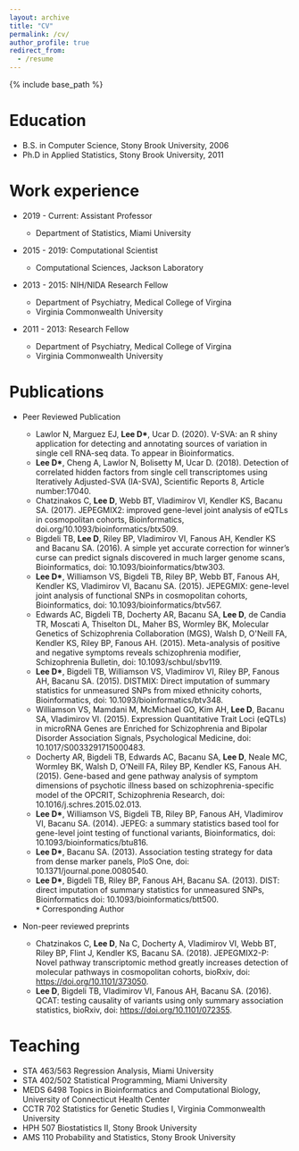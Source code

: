 ```yaml
---
layout: archive
title: "CV"
permalink: /cv/
author_profile: true
redirect_from:
  - /resume
---
```


{% include base_path %}

Education
======
* B.S. in Computer Science, Stony Brook University, 2006
* Ph.D in Applied Statistics, Stony Brook University, 2011

Work experience
======
* 2019 - Current: Assistant Professor
  * Department of Statistics, Miami University

* 2015 - 2019: Computational Scientist
  * Computational Sciences, Jackson Laboratory

* 2013 - 2015: NIH/NIDA Research Fellow
  * Department of Psychiatry, Medical College of Virgina
  * Virginia Commonwealth University

* 2011 - 2013: Research Fellow
  * Department of Psychiatry, Medical College of Virgina
  * Virginia Commonwealth University

Publications
======
* Peer Reviewed Publication
  * Lawlor N, Marguez EJ, __Lee D*__, Ucar D. (2020). V-SVA: an R shiny application for detecting and annotating sources of variation in single cell RNA-seq data. To appear in Bioinformatics.
  * __Lee D*__, Cheng A, Lawlor N, Bolisetty M, Ucar D. (2018). Detection of correlated hidden factors from single cell transcriptomes using Iteratively Adjusted-SVA (IA-SVA), Scientific Reports 8, Article number:17040.
  * Chatzinakos C, __Lee D__, Webb BT, Vladimirov VI, Kendler KS, Bacanu SA. (2017). JEPEGMIX2: improved gene-level joint analysis of eQTLs in cosmopolitan cohorts, Bioinformatics, doi.org/10.1093/bioinformatics/btx509.
  * Bigdeli TB, __Lee D__, Riley BP, Vladimirov VI, Fanous AH, Kendler KS and Bacanu SA. (2016). A simple yet accurate correction for winner’s curse can predict signals discovered in much larger genome scans, Bioinformatics, doi: 10.1093/bioinformatics/btw303.
  * __Lee D*__, Williamson VS, Bigdeli TB, Riley BP, Webb BT, Fanous AH, Kendler KS, Vladimirov VI, Bacanu SA. (2015). JEPEGMIX: gene-level joint analysis of functional SNPs in cosmopolitan cohorts, Bioinformatics, doi: 10.1093/bioinformatics/btv567.
  * Edwards AC, Bigdeli TB, Docherty AR, Bacanu SA, __Lee D__, de Candia TR, Moscati A, Thiselton DL, Maher BS, Wormley BK, Molecular Genetics of Schizophrenia Collaboration (MGS), Walsh D, O'Neill FA, Kendler KS, Riley BP, Fanous AH. (2015). Meta-analysis of positive and negative symptoms reveals schizophrenia modifier, Schizophrenia Bulletin, doi: 10.1093/schbul/sbv119.
  * __Lee D*__, Bigdeli TB, Williamson VS, Vladimirov VI, Riley BP, Fanous AH, Bacanu SA. (2015). DISTMIX: Direct imputation of summary statistics for unmeasured SNPs from mixed ethnicity cohorts, Bioinformatics, doi: 10.1093/bioinformatics/btv348.
  * Williamson VS, Mamdani M, McMichael GO, Kim AH, __Lee D__, Bacanu SA, Vladimirov VI. (2015). Expression Quantitative Trait Loci (eQTLs) in microRNA Genes are Enriched for Schizophrenia and Bipolar Disorder Association Signals, Psychological Medicine, doi: 10.1017/S0033291715000483.
  * Docherty AR, Bigdeli TB, Edwards AC, Bacanu SA, __Lee D__, Neale MC, Wormley BK, Walsh D, O’Neill FA, Riley BP, Kendler KS, Fanous AH. (2015). Gene-based and gene pathway analysis of symptom dimensions of psychotic illness based on schizophrenia-specific model of the OPCRIT, Schizophrenia Research, doi: 10.1016/j.schres.2015.02.013.
  * __Lee D*__, Williamson VS, Bigdeli TB, Riley BP, Fanous AH, Vladimirov VI, Bacanu SA. (2014). JEPEG: a summary statistics based tool for gene-level joint testing of functional variants, Bioinformatics, doi: 10.1093/bioinformatics/btu816.
  * __Lee D*__, Bacanu SA. (2013). Association testing strategy for data from dense marker panels, PloS One, doi: 10.1371/journal.pone.0080540.
  * __Lee D*__, Bigdeli TB, Riley BP, Fanous AH, Bacanu SA. (2013). DIST: direct imputation of summary statistics for unmeasured SNPs, Bioinformatics doi: 10.1093/bioinformatics/btt500. <br/>
    __`*`__ Corresponding Author  

* Non-peer reviewed preprints
  * Chatzinakos C, __Lee D__, Na C, Docherty A, Vladimirov VI, Webb BT, Riley BP, Flint J, Kendler KS,
 Bacanu SA. (2018). JEPEGMIX2-P: Novel pathway transcriptomic method greatly increases detection of
 molecular pathways in cosmopolitan cohorts, bioRxiv, doi: https://doi.org/10.1101/373050.
  * __Lee D__, Bigdeli TB, Vladimirov VI, Fanous AH, Bacanu SA. (2016). QCAT: testing causality of variants using only summary association statistics, bioRxiv, doi: https://doi.org/10.1101/072355.



<!--
  <ul>{% for post in site.publications %}
    {% include archive-single-cv.html %}
  {% endfor %}</ul>
-->

Teaching
======
* STA 463/563 Regression Analysis, Miami University
* STA 402/502 Statistical Programming, Miami University
* MEDS 6498 Topics in Bioinformatics and Computational Biology, University of Connecticut Health Center
* CCTR 702 Statistics for Genetic Studies I, Virginia Commonwealth University
* HPH 507 Biostatistics II, Stony Brook University
* AMS 110 Probability and Statistics, Stony Brook University

<!--
  <ul>{% for post in site.teaching %}
    {% include archive-single-cv.html %}
  {% endfor %}</ul>
-->

<!--
Talks
======
  <ul>{% for post in site.talks %}
    {% include archive-single-talk-cv.html %}
  {% endfor %}</ul>
-->

<!--
Service and leadership
======
* 
-->
